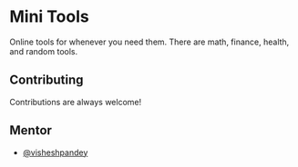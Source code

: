 
# Mini Tools

Online tools for whenever you need them. There are math, finance, health, and random tools.


## Contributing

Contributions are always welcome!


## Mentor

- [@visheshpandey](https://github.com/Vishesh-Pandey)


